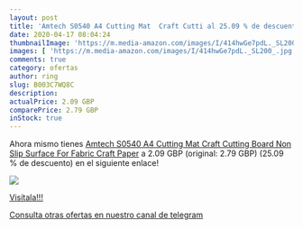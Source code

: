 ```yaml
---
layout: post
title: 'Amtech S0540 A4 Cutting Mat  Craft Cutti al 25.09 % de descuento'
date: 2020-04-17 08:04:24
thumbnailImage: 'https://m.media-amazon.com/images/I/414hwGe7pdL._SL200_.jpg'
images: [ 'https://m.media-amazon.com/images/I/414hwGe7pdL._SL200_.jpg' ]
comments: true
category: ofertas
author: ring
slug: B003C7WQ8C
description:
actualPrice: 2.09 GBP
comparePrice: 2.79 GBP
inStock: true
---
```


Ahora mismo tienes [Amtech S0540 A4 Cutting Mat  Craft Cutting Board Non Slip Surface For Fabric  Craft  Paper](https://www.amazon.com/dp/B003C7WQ8C/?tag=redken08-20) a 2.09 GBP (original: 2.79 GBP) (25.09 %  de descuento) en el siguiente enlace!

[![](https://m.media-amazon.com/images/I/414hwGe7pdL._SL200_.jpg)](https://www.amazon.com/dp/B003C7WQ8C/?tag=redken08-20)

[Visítala!!!](https://www.amazon.com/dp/B003C7WQ8C/?tag=redken08-20)

[Consulta otras ofertas en nuestro canal de telegram](https://t.me/s/ofertas25)

